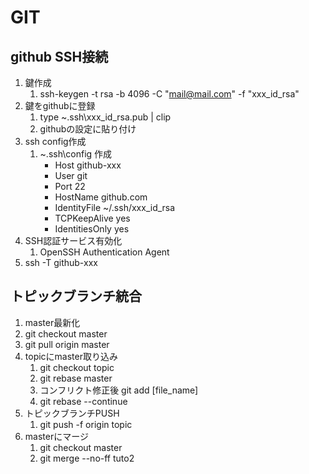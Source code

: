 # GIT

## github SSH接続

1. 鍵作成
   1. ssh-keygen -t rsa -b 4096 -C "mail@mail.com" -f "xxx_id_rsa"
2. 鍵をgithubに登録
   1. type ~\.ssh\xxx_id_rsa.pub | clip
   2. githubの設定に貼り付け
3. ssh config作成
   1. ~\.ssh\config 作成
      - Host github-xxx
      -   User git
      -   Port 22
      -   HostName github.com
      -   IdentityFile ~/.ssh/xxx_id_rsa
      -   TCPKeepAlive yes
      -   IdentitiesOnly yes
4. SSH認証サービス有効化
   1. OpenSSH Authentication Agent
5. ssh -T github-xxx

## トピックブランチ統合

1. master最新化
  1. git checkout master
  2. git pull origin master
2. topicにmaster取り込み
   1. git checkout topic
   2. git rebase master
   3. コンフリクト修正後 git add [file_name]
   4. git rebase --continue
3. トピックブランチPUSH
   1. git push -f origin topic
4. masterにマージ
   1. git checkout master
   2. git merge --no-ff tuto2